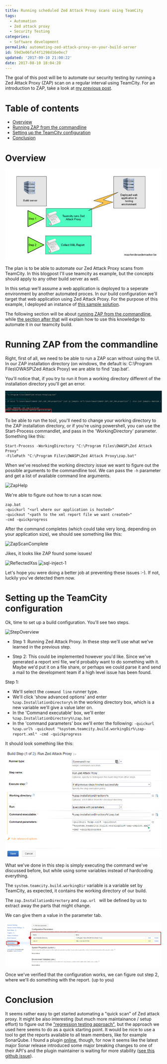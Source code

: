 ```yaml
---
title: Running scheduled Zed Attack Proxy scans using TeamCity
tags:
  - Automation
  - Zed attack proxy
  - Security Testing
categories:
  - Software development
permalink: automating-zed-attack-proxy-on-your-build-server
id: 59d3e06faf4f1298d16e0ec7
updated: '2017-09-10 21:00:22'
date: 2017-08-10 18:04:28
---
```

The goal of this post will be to automate our security testing by running a Zed Attack Proxy (ZAP) scan on a regular interval using TeamCity. For an introduction to ZAP, take a look at [my previous post](/2017/08/10/getting-started-with-zed-attack-proxy/).

# Table of contents
* [Overview](#overview)
* [Running ZAP from the commandline](#commandline)
* [Setting up the TeamCity configuration](#teamcityconfig)
* [Conclusion](#conclusion)

# <a name="overview"></a> Overview
![ZapTeamCityOverview](/images/2017/08/10/ZapTeamCityOverview.png)

The plan is to be able to automate our Zed Attack Proxy scans from TeamCity. In this blogpost I'll use teamcity as example, but the concepts should apply to any other build server as well.

In this setup we'll assume a web application is deployed to a seperate environment by another automated proces. In our build configuration we'll target that web application using Zed Attack Proxy. For the purpose of this example, I deployed an instance of [this sample solution](https://github.com/maartenderaedemaeker/Automated-SecurityTesting-Demo/tree/vulnerabilities-example).

The following section will be about [running ZAP from the commandline](#commandline), while [the section after that](#teamcityconfig) will explain how to use this knowledge to automate it in our teamcity build.
# <a name="commandline"></a> Running ZAP from the commandline
Right, first of all, we need to be able to run a ZAP scan without using the UI.
In our ZAP installation directory (on windows, the default is: C:\Program Files\OWASP\Zed Attack Proxy) we are able to find 'zap.bat'.

You'll notice that, if you try to run it from a working directory different of the installation directory you'll get an error.

![ZapCmdErrorWorkingDirectory](/images/2017/08/10/ZapCmdErrorWorkingDirectory.png)

To be able to run the tool, you'll need to change your working directory to the ZAP installation directory, or if you're using powershell, you can use the Start-Process commandlet, and pass in the 'WorkingDirectory' parameter. Something like this:

```
Start-Process -WorkingDirectory "C:\Program Files\OWASP\Zed Attack Proxy"
-FilePath "C:\Program Files\OWASP\Zed Attack Proxy\zap.bat"
```

When we've resolved the working directory issue we want to figure out the possible arguments to the commandline tool.
We can pass the ```-h``` parameter and get a list of available command line arguments.

![ZapHelp](/images/2017/08/10/ZapHelp.png)

We're able to figure out how to run a scan now.

```
zap.bat
-quickurl "<url where our application is hosted>" 
-quickout "<path to the xml report file we want created>"
-cmd -quickprogress
```

After the command completes (which could take very long, depending on your application size), we should see something like this:

![ZapScanComplete](/images/2017/08/10/ZapScanComplete.png)

Jikes, it looks like ZAP found some issues!

![ReflectedXss](/images/2017/08/10/ReflectedXss.png)
![sql-inject-1](/images/2017/08/10/sql-inject-1.png)

Let's hope you were doing a better job at preventing these issues :-). If not, luckily you've detected them now.
# <a name="teamcityconfig"></a> Setting up the TeamCity configuration
Ok, time to set up a build configuration.
You'll see two steps.

![StepOverview](/images/2017/08/10/StepOverview.png)

* Step 1: Running Zed Attack Proxy. In these step we'll use what we've learned in the previous step.

* Step 2: This could be implemented however you'd like. Since we've generated a report xml file, we'd probably want to do something with it. Maybe we'd put it on a file share, or perhaps we could parse it and send a mail to the development team if a high level issue has been found.

Step 1:
* We'll select the ```command line``` runner type.
* We'll click 'show advanced options' and enter ```%zap.InstallationDirectory%``` in the working directory box, which is a new variable we'll give a value later on.
* In the 'Command executable' box, we'll enter ```%zap.InstallationDirectory%\zap.bat```
* In the 'command parameters' box we'll enter the following: ```-quickurl %zap.url% -quickout "%system.teamcity.build.workingDir%\zap-report.xml" -cmd -quickprogress```

It should look something like this:

![Step1](/images/2017/08/10/Step1.png)

What we've done in this step is simply executing the command we've discussed before, but while using some variables instead of hardcoding everything.

The ```system.teamcity.build.workingDir``` variable is a variable set by TeamCity, as expected, it contains the working directory of our build. 

The ```zap.InstallationDirectory``` and ```zap.url ``` will be defined by us to extract away the parts that might change.

We can give them a value in the parameter tab.

![ParameterConfig](/images/2017/08/10/ParameterConfig.png)

Once we've verified that the configuration works, we can figure out step 2, where we'll do something with the report. (up to you)

# <a name="conclusion"></a> Conclusion
It seems rather easy to get started automating a "quick scan" of Zed attack proxy.
It might be also interesting (but much more maintainance / setup effort) to figure out the ["regression testing approach"](https://github.com/zaproxy/zaproxy/wiki/SecRegTests), but the approach we used here seems to do as a quick starting point.
It would be nice to use a tool to get the reports available to all team members, like for example SonarQube. I found a plugin [online](https://github.com/stevespringett/zap-sonar-plugin), though, for now it seems like the latest major Sonar release introduced some major breaking changes to one of their API's and the plugin maintainer is waiting for more stability ([see this github issue](https://github.com/stevespringett/zap-sonar-plugin/issues/7)).